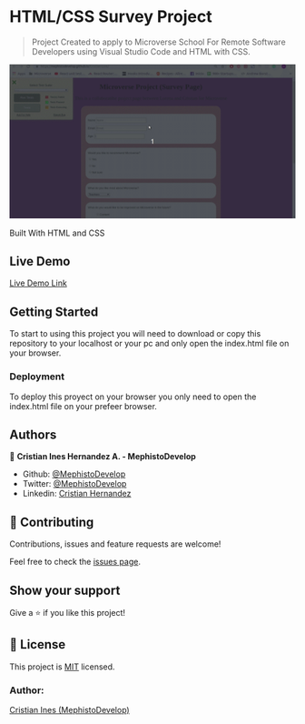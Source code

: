 # HTML/CSS Survey Project

> Project Created to apply to Microverse School For Remote Software Developers using Visual Studio Code and  HTML with CSS.

![screenshot](./screenshotsurvey.gif)


Built With HTML and CSS

## Live Demo

[Live Demo Link](https://mephistodevelop.github.io/Cristian-Lore/)


## Getting Started

To start to using this project you will need to download or copy this repository to your localhost or your pc and only open the index.html file on  your browser.

### Deployment

To deploy this proyect on your browser you only need to open the index.html file on your prefeer browser.

## Authors

👤 **Cristian Ines Hernandez A. - MephistoDevelop**

- Github: [@MephistoDevelop](https://github.com/MephistoDevelop)
- Twitter: [@MephistoDevelop](https://twitter.com/MephistoDevelop)
- Linkedin: [Cristian Hernandez](https://www.linkedin.com/in/cristian-hernandez1992/)

## 🤝 Contributing

Contributions, issues and feature requests are welcome!

Feel free to check the [issues page](issues/).

## Show your support

Give a ⭐️ if you like this project!

## 📝 License

This project is [MIT](lic.url) licensed.

### Author:

[Cristian Ines (MephistoDevelop)](https://github.com/MephistoDevelop)
